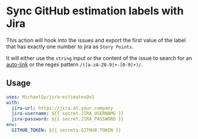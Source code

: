 # Sync GitHub estimation labels with Jira

This action will hook into the issues and export the first value of the label that has exactly one number to jira as `Story Points`.

It will either use the `string` input or the content of the issue to search for an [auto-link](https://docs.github.com/en/repositories/managing-your-repositorys-settings-and-features/managing-repository-settings/configuring-autolinks-to-reference-external-resources) or the regex pattern `/([a-zA-Z0-9]+-[0-9]+)/`.

## Usage

```yaml
uses: MichaelSp/jira-estimates@v1
with:
  jira-url: https://jira.at.your.company
  jira-username: ${{ secret.JIRA_USERNAME }}
  jira-password: ${{ secret.JIRA_PASSWORD }}
env:
  GITHUB_TOKEN: ${{ secrets.GITHUB_TOKEN }}
```